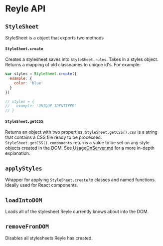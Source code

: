 # Reyle API

## `StyleSheet`

StyleSheet is a object that exports two methods

#### `StyleSheet.create`

Creates a stylesheet saves into `StyleSheet.rules`. Takes in a styles object.
Returns a mapping of old classnames to unique id's. For example:

```js
var styles = StyleSheet.create({
  example: {
    color: 'blue'
  }
})

// styles = {
//   example: 'UNIQUE_IDENTIFER'
// }
```

#### `StyleSheet.getCSS`

Returns an object with two properties. `StyleSheet.getCSS().css` is a string
that contains a CSS file ready to be processed. `StyleSheet.getCSS().components`
returns a value to be set on any style objects created in the DOM. See
[UsageOnServer.md](https://github.com/rrdelaney/reyle/blob/master/docs/UsageOnServer.md)
for a more in-depth explanation.

## `applyStyles`

Wrapper for applying `StyleSheet.create` to classes and named functions.
Ideally used for React components.

## `loadIntoDOM`

Loads all of the stylesheet Reyle currently knows about into the DOM.

## `removeFromDOM`

Disables all stylesheets Reyle has created.
